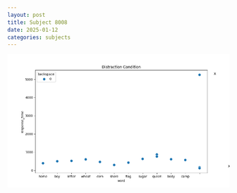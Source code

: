 ```yaml
---
layout: post
title: Subject 8008
date: 2025-01-12
categories: subjects
---
```


![](data/8008/run-8/8008_rt_acc_fuzzy_delay.png)
